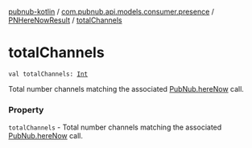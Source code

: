 [pubnub-kotlin](../../index.md) / [com.pubnub.api.models.consumer.presence](../index.md) / [PNHereNowResult](index.md) / [totalChannels](./total-channels.md)

# totalChannels

`val totalChannels: `[`Int`](https://kotlinlang.org/api/latest/jvm/stdlib/kotlin/-int/index.html)

Total number channels matching the associated [PubNub.hereNow](../../com.pubnub.api/-pub-nub/here-now.md) call.

### Property

`totalChannels` - Total number channels matching the associated [PubNub.hereNow](../../com.pubnub.api/-pub-nub/here-now.md) call.